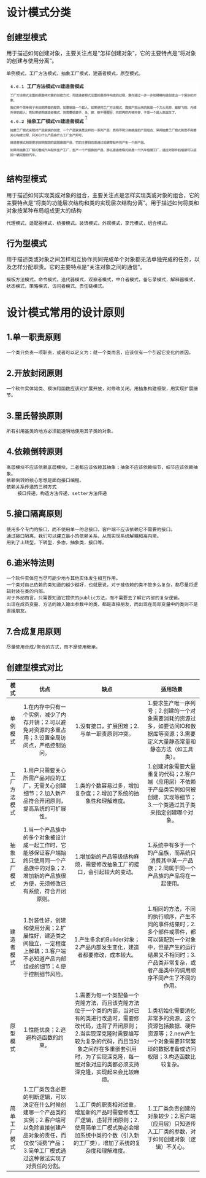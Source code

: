 # 设计模式分类
## 创建型模式
   用于描述如何创建对象，主要关注点是“怎样创建对象”，它的主要特点是“将对象的创建与使用分离”。
   
    单例模式，工厂方法模式，抽象工厂模式，建造者模式，原型模式。
![img.png](img.png)

## 结构型模式
   用于描述如何实现类或对象的组合，主要关注点是怎样实现类或对象的组合，它的主要特点是“将类的功能层次结构和类的实现层次结构分离”。用于描述如何将类和对象按某种布局组成更大的结构 
        
    代理模式，适配器模式，桥接模式，装饰模式，外观模式，享元模式，组合模式。

## 行为型模式
用于描述类或对象之间怎样相互协作共同完成单个对象都无法单独完成的任务，以及怎样分配职责。它的主要特点是“关注对象之间的通信”。
   
    模板方法模式，命令模式，迭代器模式，观察者模式，中介者模式，备忘录模式，解释器模式，状态模式，策略模式，访问者模式，责任链模式。

# 设计模式常用的设计原则
## 1.单一职责原则
    一个类只负责一项职责，或者可以定义为：就一个类而言，应该仅有一个引起它变化的原因。
## 2.开放封闭原则
    一个软件实体如类、模块和函数应该对扩展开放，对修改关闭。用抽象构建框架，用实现扩展细节。
## 3.里氏替换原则
    所有引用基类的地方必须能透明地使用其子类的对象。
## 4.依赖倒转原则
    高层模块不应该依赖底层模块，二者都应该依赖其抽象；抽象不应该依赖细节，细节应该依赖抽象。
    依赖倒转的核心思想是面向接口编程。
    依赖关系传递的三种方式
        接口传递，构造方法传递，setter方法传递
## 5.接口隔离原则
    使用多个专门的接口，而不使用单一的总接口，客户端不应该依赖它不需要的接口。
    通过接口隔离，我们可以建立最小的依赖关系，从而实现系统解耦和高内聚。
    用到了上转型，下转型，多态，抽象类，接口等。
## 6.迪米特法则
    一个软件实体应当尽可能少地与其他实体发生相互作用。
    一个类对自己依赖的类知道的越少越好，也就是说，对于被依赖的类不管多么复杂，都尽量将逻辑封装在类的内部。
    对于外部而言，只需要知道它提供的public方法，而不需要去了解它内部的复杂逻辑。
    出现在成员变量、方法的输入输出参数中的类，都是直接朋友，而出现在局部变量中的类则不是直接朋友。
## 7.合成复用原则
    尽量使用合成/聚合的方式，而不是使用继承。

## 创建型模式对比
| 模式 | 优点 | 缺点 | 适用场景 |
| :---: | :---: | :---: | :---: |
| 单例模式 | 1.在内存中只有一个实例，减少了内存开销；2.可以避免对资源的多重占用；3.设置全局访问点，严格控制访问。 | 1.没有接口，扩展困难；2.与单一职责原则冲突。 | 1.要求生产唯一序列号；2.创建的一个对象需要消耗的资源过多，如要访问IO和数据库等资源；3.需要定义大量静态常量和静态方法（如工具类）。 |
| 工厂方法模式 | 1.用户只需要关心所需产品对应的工厂，无需关心创建细节；2.加入新产品符合开闭原则，提高系统的可扩展性。 | 1.类的个数容易过多，增加复杂度；2.增加了系统的抽象性和理解难度。 | 1.创建对象需要大量重复的代码；2.客户端（应用层）不依赖于产品类实例如何被创建、实现等细节；3.一个类通过其子类来指定创建哪个对象。 |
| 抽象工厂模式 | 1.当一个产品族中的多个对象被设计成一起工作时，它能够保证客户端始终只使用同一个产品族中的对象；2.增加新的产品族很方便，无须修改已有系统，符合开闭原则。 | 1.增加新的产品等级结构麻烦，需要修改抽象工厂的接口，会引起较大的变动。 | 1.系统中有多于一个的产品族，而系统只消费其中某一产品族；2.同属于同一个产品族的产品将在一起使用。 |
| 建造者模式 | 1.封装性好，创建和使用分离；2.扩展性好，建造类之间独立，一定程度上解耦；3.客户端不必知道产品内部组成的细节；4.便于控制细节风险。 | 1.产生多余的Builder对象；2.产品内部发生变化，建造者都要修改，成本较大。 | 1.相同的方法，不同的执行顺序，产生不同的事件结果时；2.多个部件或零件，都可以装配到一个对象中，但是产生的运行结果又不相同时；3.产品类非常复杂，或者产品类中的调用顺序不同产生了不同的作用。 |
| 原型模式 | 1.性能优良；2.逃避构造函数的约束。 | 1.需要为每一个类配备一个克隆方法，而且该克隆方法位于一个类的内部，当对已有的类进行改造时，需要修改代码，违背了开闭原则；2.当实现深克隆时需要编写较为复杂的代码，而且当对象之间存在多重嵌套引用时，为了实现深克隆，每一层对象对应的类都必须支持深克隆，实现起来会比较麻烦。 | 1.类初始化需要消化非常多的资源，这个资源包括数据、硬件资源等；2.new产生一个对象需要非常繁琐的数据准备或访问权限；3.构造函数比较复杂。 |
| 简单工厂模式 | 1.工厂类包含必要的判断逻辑，可以决定在什么时候创建哪一个产品类的实例；2.客户端可以免除直接创建产品对象的责任，而仅仅“消费”产品；3.简单工厂模式通过这种做法实现了对责任的分割。 | 1.工厂类的职责相对过重，增加新的产品时需要修改工厂逻辑，违背开闭原则；2.使用简单工厂模式势必会增加系统中类的个数（引入新的工厂类），增加了系统的复杂度和理解难度。 | 1.工厂类负责创建的对象较少；2.客户端（应用层）只知道传入工厂类的参数，对于如何创建对象（逻辑）不关心。 |

